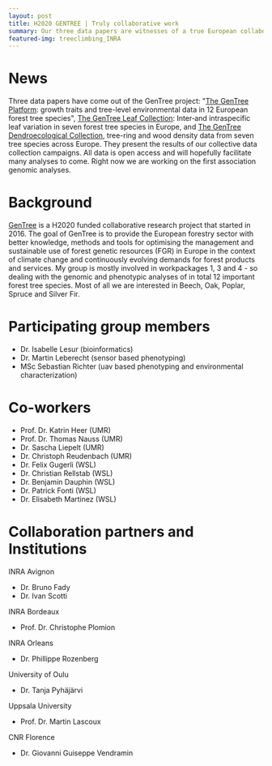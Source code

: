 ```yaml
---
layout: post
title: H2020 GENTREE | Truly collaborative work
summary: Our three data papers are witnesses of a true European collaboration - with more than 100 co-authors each.
featured-img: treeclimbing_INRA
---
```

# News
Three data papers have come out of the GenTree project: "[The GenTree Platform](https://academic.oup.com/gigascience/article/10/3/giab010/6177710?login=true): growth traits and tree-level environmental data in 12 European forest tree species", [The GenTree Leaf Collection](https://onlinelibrary.wiley.com/doi/full/10.1111/geb.13239): Inter‐and intraspecific leaf variation in seven forest tree species in Europe, and [The GenTree Dendroecological Collection](https://www.nature.com/articles/s41597-019-0340-y), tree-ring and wood density data from seven tree species across Europe. They present the results of our collective data collection campaigns. All data is open access and will hopefully facilitate many analyses to come. Right now we are working on the first association genomic analyses.

# Background
[GenTree](http://www.gentree-h2020.eu/) is a H2020 funded collaborative research project that started in 2016. The goal of GenTree is to provide the European forestry sector with better knowledge, methods and tools for optimising the management and sustainable use of forest genetic resources (FGR) in Europe in the context of climate change and continuously evolving demands for forest products and services. 
My group is mostly involved in workpackages 1, 3 and 4 - so dealing with the genomic and phenotypic analyses of in total 12 important forest tree species. Most of all we are interested in Beech, Oak, Poplar, Spruce and Silver Fir.

# Participating group members
* Dr. Isabelle Lesur (bioinformatics)
* Dr. Martin Leberecht (sensor based phenotyping)
* MSc Sebastian Richter (uav based phenotyping and environmental characterization)

# Co-workers
* Prof. Dr. Katrin Heer (UMR)
* Prof. Dr. Thomas Nauss (UMR)
* Dr. Sascha Liepelt (UMR)
* Dr. Christoph Reudenbach (UMR)
* Dr. Felix Gugerli (WSL)
* Dr. Christian Rellstab (WSL)
* Dr. Benjamin Dauphin (WSL)
* Dr. Patrick Fonti (WSL)
* Dr. Elisabeth Martinez (WSL)

# Collaboration partners and Institutions
INRA Avignon
* Dr. Bruno Fady
* Dr. Ivan Scotti

INRA Bordeaux
* Prof. Dr. Christophe Plomion

INRA Orleans
* Dr. Phillippe Rozenberg

University of Oulu
* Dr. Tanja Pyhäjärvi

Uppsala University
* Prof. Dr. Martin Lascoux

CNR Florence
* Dr. Giovanni Guiseppe Vendramin
